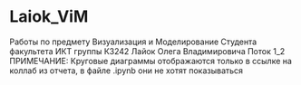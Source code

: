 # Laiok_ViM
Работы по предмету Визуализация и Моделирование
Студента факультета ИКТ группы К3242 Лайок Олега Владимировича 
Поток 1_2
ПРИМЕЧАНИЕ: Круговые диаграммы отображаются только в ссылке на коллаб из отчета, в файле .ipynb они не хотят показываться
